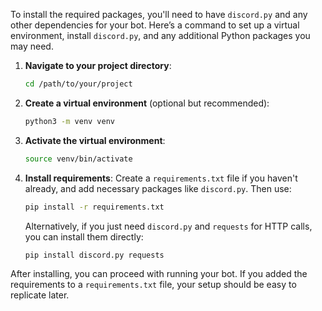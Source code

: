 To install the required packages, you'll need to have `discord.py` and any other dependencies for your bot. Here’s a command to set up a virtual environment, install `discord.py`, and any additional Python packages you may need.

1. **Navigate to your project directory**:
   ```bash
   cd /path/to/your/project
   ```

2. **Create a virtual environment** (optional but recommended):
   ```bash
   python3 -m venv venv
   ```

3. **Activate the virtual environment**:
   ```bash
   source venv/bin/activate
   ```

4. **Install requirements**:
   Create a `requirements.txt` file if you haven't already, and add necessary packages like `discord.py`. Then use:

   ```bash
   pip install -r requirements.txt
   ```

   Alternatively, if you just need `discord.py` and `requests` for HTTP calls, you can install them directly:

   ```bash
   pip install discord.py requests
   ```

After installing, you can proceed with running your bot. If you added the requirements to a `requirements.txt` file, your setup should be easy to replicate later.

